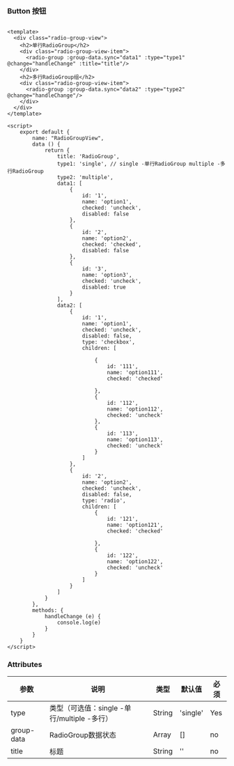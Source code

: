 ### Button 按钮

<template>
  <div class="radio-group-view">
    <h2>单行RadioGroup</h2>
    <div class="radio-group-view-item">
      <radio-group :group-data.sync="data1" :type="type1" @change="handleChange" :title="title"/>
    </div>
    <h2>多行RadioGroup组</h2>
    <div class="radio-group-view-item">
      <radio-group :group-data.sync="data2" :type="type2" @change="handleChange"/>
    </div>
  </div>
</template>

<script>
    export default {
        name: "RadioGroupView",
        data () {
            return {
                title: 'RadioGroup',
                type1: 'single', // single -单行RadioGroup multiple -多行RadioGroup
                type2: 'multiple',
                data1: [
                    {
                        id: '1',
                        name: 'option1',
                        checked: 'uncheck',
                        disabled: false
                    },
                    {
                        id: '2',
                        name: 'option2',
                        checked: 'checked',
                        disabled: false
                    },
                    {
                        id: '3',
                        name: 'option3',
                        checked: 'uncheck',
                        disabled: true
                    }
                ],
                data2: [
                    {
                        id: '1',
                        name: 'option1',
                        checked: 'uncheck',
                        disabled: false,
                        type: 'checkbox',
                        children: [

                            {
                                id: '111',
                                name: 'option111',
                                checked: 'checked'

                            },
                            {
                                id: '112',
                                name: 'option112',
                                checked: 'uncheck'
                            },
                            {
                                id: '113',
                                name: 'option113',
                                checked: 'uncheck'
                            }
                        ]
                    },
                    {
                        id: '2',
                        name: 'option2',
                        checked: 'uncheck',
                        disabled: false,
                        type: 'radio',
                        children: [
                            {
                                id: '121',
                                name: 'option121',
                                checked: 'checked'

                            },
                            {
                                id: '122',
                                name: 'option122',
                                checked: 'uncheck'
                            }
                        ]
                    }
                ]
            }
        },
        methods: {
            handleChange (e) {
                console.log(e)
            }
        }
    }
</script>

<style lang="stylus">
  .radio-group-view
    padding-left 20px
    h2
      padding 20px
    .radio-group-view-item
      width 800px
      border 1px solid $grey-200

</style>

```vue

<template>
  <div class="radio-group-view">
    <h2>单行RadioGroup</h2>
    <div class="radio-group-view-item">
      <radio-group :group-data.sync="data1" :type="type1" @change="handleChange" :title="title"/>
    </div>
    <h2>多行RadioGroup组</h2>
    <div class="radio-group-view-item">
      <radio-group :group-data.sync="data2" :type="type2" @change="handleChange"/>
    </div>
  </div>
</template>

<script>
    export default {
        name: "RadioGroupView",
        data () {
            return {
                title: 'RadioGroup',
                type1: 'single', // single -单行RadioGroup multiple -多行RadioGroup
                type2: 'multiple',
                data1: [
                    {
                        id: '1',
                        name: 'option1',
                        checked: 'uncheck',
                        disabled: false
                    },
                    {
                        id: '2',
                        name: 'option2',
                        checked: 'checked',
                        disabled: false
                    },
                    {
                        id: '3',
                        name: 'option3',
                        checked: 'uncheck',
                        disabled: true
                    }
                ],
                data2: [
                    {
                        id: '1',
                        name: 'option1',
                        checked: 'uncheck',
                        disabled: false,
                        type: 'checkbox',
                        children: [

                            {
                                id: '111',
                                name: 'option111',
                                checked: 'checked'

                            },
                            {
                                id: '112',
                                name: 'option112',
                                checked: 'uncheck'
                            },
                            {
                                id: '113',
                                name: 'option113',
                                checked: 'uncheck'
                            }
                        ]
                    },
                    {
                        id: '2',
                        name: 'option2',
                        checked: 'uncheck',
                        disabled: false,
                        type: 'radio',
                        children: [
                            {
                                id: '121',
                                name: 'option121',
                                checked: 'checked'

                            },
                            {
                                id: '122',
                                name: 'option122',
                                checked: 'uncheck'
                            }
                        ]
                    }
                ]
            }
        },
        methods: {
            handleChange (e) {
                console.log(e)
            }
        }
    }
</script>

```

### Attributes

| 参数     | 说明  | 类型    | 默认值  | 必须    |
| ------- | ---- | ------ | ------- | ------ |
| type    | 类型（可选值：single -单行/multiple -多行） | String | 'single' | Yes |
| group-data| RadioGroup数据状态 | Array | [] | no |
| title   | 标题 | String | '' | no  |
